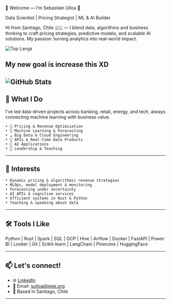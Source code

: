 🌟 Welcome — I’m Sebastián Ulloa 👋

Data Scientist | Pricing Strategist | ML & AI Builder

Hi from Santiago, Chile 🇨🇱 — I blend data, algorithms and business thinking to craft pricing strategies, predictive models, and scalable AI solutions. My passion: turning analytics into real-world impact.

![Top Langs](https://github-readme-stats.vercel.app/api/top-langs/?username=sightes&layout=compact&langs_count=8&theme=github_dark) 

My new goal is increase this XD
---

![GitHub Stats](https://github-readme-stats.vercel.app/api?username=sightes&show_icons=true&theme=github_dark)
---

## 💼 What I Do

  I’ve led data-driven projects across banking, retail, energy, and tech, always connecting machine learning with business value.
  
	• 💸 Pricing & Revenue Optimization
	• 🧠 Machine Learning & Forecasting
	• ☁️ Big Data & Cloud Engineering
	• 🔌 APIs & Real-time Data Products
	• 🤖 AI Applications
	• 🧭 Leadership & Teaching

---

## 🧁 Interests
	• Dynamic pricing & algorithmic revenue strategies
	• MLOps, model deployment & monitoring
	• Forecasting under uncertainty
	• AI APIs & cognitive services
	• Efficient systems in Rust & Python
	• Teaching & speaking about data

---

## 🛠️ Tools I Like

Python | Rust | Spark | SQL | GCP | Hive | Airflow | Docker | FastAPI | Power BI | Looker | Git | Scikit-learn | LangChain | Pinecone | HuggingFace

---

## 📫 Let's connect!

- 🌐 [LinkedIn](https://linkedin.com/in/sightes)  
- 💌 Email: sulloa@ieee.org  
- 📍 Based in Santiago, Chile  

---

